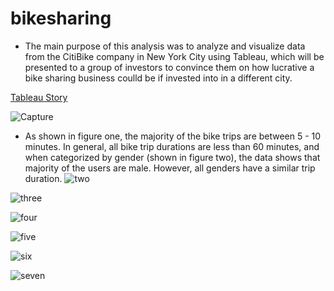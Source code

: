 # bikesharing

- The main purpose of this analysis was to analyze and visualize data from the CitiBike company in New York City using Tableau, which will be presented to a group of investors to convince them on how lucrative a bike sharing business coulld be if invested into in a different city.


[Tableau Story](https://public.tableau.com/app/profile/kennan.foust/viz/ChallengeStory_16796021210920/ChallengeStory?publish=yes)

![Capture](https://user-images.githubusercontent.com/119345840/227361368-6c115360-fb75-413e-86ae-9e8bac5ae783.PNG)
 - As shown in figure one, the majority of the bike trips are between 5 - 10 minutes. In general, all bike trip durations are less than 60 minutes, and when categorized by gender (shown in figure two), the data shows that majority of the users are male. However, all genders have a similar trip duration.
![two](https://user-images.githubusercontent.com/119345840/227361381-35703bd0-fa60-438b-a206-cd55c810fc69.PNG)

![three](https://user-images.githubusercontent.com/119345840/227361408-b2ec1d86-ef35-4560-93b9-b0b73b3670ba.PNG)

![four](https://user-images.githubusercontent.com/119345840/227361457-bb4122c4-cb7a-4049-891d-8f5a372a23f6.PNG)

![five](https://user-images.githubusercontent.com/119345840/227361481-aabe5d21-7d43-4b61-95d7-12ec2a1c43df.PNG)

![six](https://user-images.githubusercontent.com/119345840/227361504-f1c0179d-ee70-4bca-a685-50adb19fd0b3.PNG)

![seven](https://user-images.githubusercontent.com/119345840/227361531-f8f0490b-fddf-4903-99bc-89345ba5ea8a.PNG)
